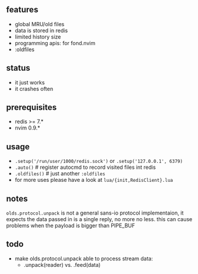 
## features
* global MRU/old files
* data is stored in redis
* limited history size
* programming apis: for fond.nvim
* :oldfiles

## status
* it just works
* it crashes often

## prerequisites
* redis >= 7.*
* nvim 0.9.*

## usage
* `.setup('/run/user/1000/redis.sock')` or `.setup('127.0.0.1', 6379)`
* `.auto()` # register autocmd to record visited files int redis
* `.oldfiles()` # just another `:oldfiles`
* for more uses please have a look at `lua/{init,RedisClient}.lua`

## notes
`olds.protocol.unpack` is not a general sans-io protocol implementaion, it
expects the data passed in is a single reply, no more no less. this can cause
problems when the payload is bigger than PIPE_BUF

## todo
* make olds.protocol.unpack able to process stream data:
    * .unpack(reader) vs. .feed(data)

